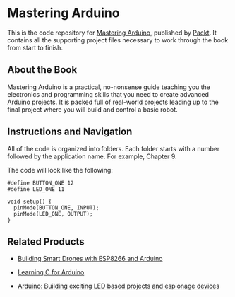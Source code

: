 # Mastering Arduino
This is the code repository for [Mastering Arduino](https://www.packtpub.com/hardware-and-creative/mastering-arduino?utm_source=github&utm_medium=repository&utm_campaign=9781788830584), published by [Packt](https://www.packtpub.com/?utm_source=github). It contains all the supporting project files necessary to work through the book from start to finish.
## About the Book
Mastering Arduino is a practical, no-nonsense guide teaching you the electronics and programming skills that you need to create advanced Arduino projects. It is packed full of real-world projects leading up to the final project where you will build and control a basic robot.
## Instructions and Navigation
All of the code is organized into folders. Each folder starts with a number followed by the application name. For example, Chapter 9.



The code will look like the following:
```
#define BUTTON_ONE 12
#define LED_ONE 11

void setup() {
  pinMode(BUTTON_ONE, INPUT);
  pinMode(LED_ONE, OUTPUT);
}
```

## Related Products
* [Building Smart Drones with ESP8266 and Arduino](https://www.packtpub.com/hardware-and-creative/building-smart-drones-esp8266-and-arduino?utm_source=github&utm_medium=repository&utm_campaign=9781788477512)

* [Learning C for Arduino](https://www.packtpub.com/networking-and-servers/learning-c-arduino?utm_source=github&utm_medium=repository&utm_campaign=9781787120099)

* [Arduino: Building exciting LED based projects and espionage devices](https://www.packtpub.com/hardware-and-creative/arduino-building-exciting-led-based-projects-and-espionage-devices?utm_source=github&utm_medium=repository&utm_campaign=9781787121072)
